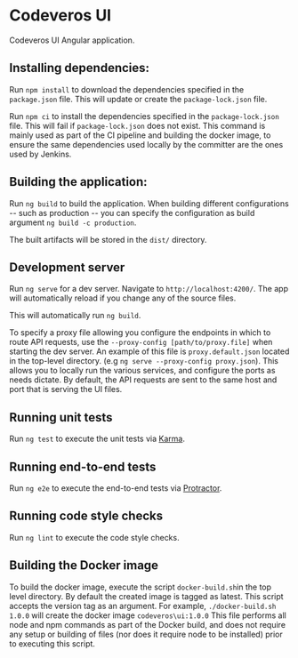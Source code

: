 # Codeveros UI

Codeveros UI Angular application.

## Installing dependencies:

Run `npm install` to download the dependencies specified in the `package.json` file. This will update or create the `package-lock.json` file.

Run `npm ci` to install the dependencies specified in the `package-lock.json` file. This will fail if `package-lock.json` does not exist. This command is mainly used as part of
the CI pipeline and building the docker image, to ensure the same dependencies used locally by the committer are the ones used by Jenkins.


## Building the application:

Run `ng build` to build the application. When building different configurations -- such as production -- you can specify the
configuration as build argument `ng build -c production`.

The built artifacts will be stored in the `dist/` directory.

## Development server

Run `ng serve` for a dev server. Navigate to `http://localhost:4200/`. The app will automatically reload if you change any of the source files.

This will automatically run `ng build`.

To specify a proxy file allowing you configure the endpoints in which to route API requests, use the `--proxy-config [path/to/proxy.file]` when starting the dev server.
An example of this file is `proxy.default.json` located in the top-level directory. (e.g `ng serve --proxy-config proxy.json`). This allows you to locally run the various services, and
configure the ports as needs dictate. By default, the API requests are sent to the same host and port that is serving the UI files.

## Running unit tests

Run `ng test` to execute the unit tests via [Karma](https://karma-runner.github.io).

## Running end-to-end tests

Run `ng e2e` to execute the end-to-end tests via [Protractor](http://www.protractortest.org/).

## Running code style checks

Run `ng lint` to execute the code style checks.

## Building the Docker image

To build the docker image, execute the script `docker-build.sh`in the top level directory. By default the created image is tagged as latest. This script accepts the version tag
as an argument. For example, `./docker-build.sh 1.0.0` will create the docker image `codeveros\ui:1.0.0` This file performs all node and npm commands as part of the Docker build,
and does not require any setup or building of files (nor does it require node to be installed) prior to executing this script.
